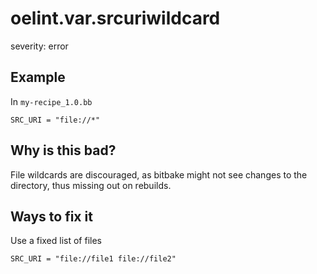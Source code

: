 # oelint.var.srcuriwildcard

severity: error

## Example

In ``my-recipe_1.0.bb``

```
SRC_URI = "file://*"
```

## Why is this bad?

File wildcards are discouraged, as bitbake might not see changes to the directory, thus missing out on rebuilds.

## Ways to fix it

Use a fixed list of files

```
SRC_URI = "file://file1 file://file2"
```
